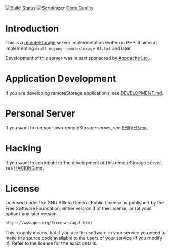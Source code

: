 [![Build Status](https://travis-ci.org/fkooman/php-remote-storage.png?branch=master)](https://travis-ci.org/fkooman/php-remote-storage)
[![Scrutinizer Code Quality](https://scrutinizer-ci.com/g/fkooman/php-remote-storage/badges/quality-score.png?b=master)](https://scrutinizer-ci.com/g/fkooman/php-remote-storage/?branch=master)

# Introduction
This is a [remoteStorage](https://remotestorage.io/) server implementation 
written in PHP. It aims at implementing `draft-dejong-remotestorage-03.txt` 
and later.

Development of this server was in part sponsored by 
[Appcache Ltd.](https://5apps.com/).

# Application Development
If you are developing remoteStorage applications, see 
[DEVELOPMENT.md](DEVELOPMENT.md).

# Personal Server
If you want to run your own remoteStorage server, see 
[SERVER.md](SERVER.md).

# Hacking
If you want to contribute to the development of this remoteStorage server, see 
[HACKING.md](HACKING.md).

# License
Licensed under the GNU Affero General Public License as published by the Free
Software Foundation, either version 3 of the License, or (at your option) any
later version.

    https://www.gnu.org/licenses/agpl.html

This roughly means that if you use this software in your service you need to
make the source code available to the users of your service (if you modify
it). Refer to the license for the exact details.
